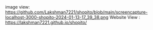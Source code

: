 
image view: https://github.com/Lakshman7221/shopito/blob/main/screencapture-localhost-3000-shopito-2024-01-13-17_39_38.png
Website View : https://lakshman7221.github.io/shopito/
